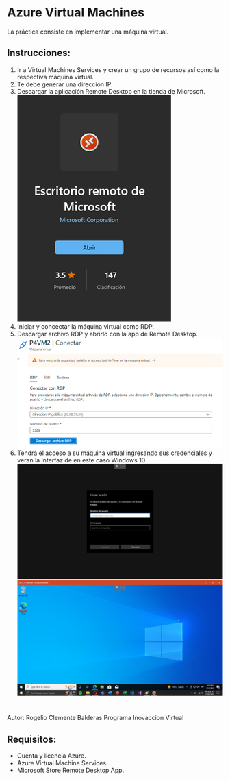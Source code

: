 # Azure Virtual Machines

La práctica consiste en implementar una máquina virtual.

Instrucciones:
-
1. Ir a Virtual Machines Services y crear un grupo de recursos así como la respectiva máquina virtual.
2. Te debe generar una dirección IP.
3. Descargar la aplicación Remote Desktop en la tienda de Microsoft.
![screenshot](Images\ss3.png)
4. Iniciar y concectar la máquina virtual como RDP.
5. Descargar archivo RDP y abrirlo con la app de Remote Desktop.
![screenshot](Images\ss4.png)
6. Tendrá el acceso a su máquina virtual ingresando sus credenciales y veran la interfaz de en este caso Windows 10.
![screenshot](Images\ss5.png)
![screenshot](Images\NSG-6.png)


#
Autor: Rogelio Clemente Balderas
Programa Inovaccion Virtual 

Requisitos: 
-
- Cuenta y licencia Azure.
- Azure Virtual Machine Services.
- Microsoft Store Remote Desktop App.
#
